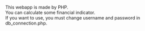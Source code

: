 This webapp is made by PHP. <br>
You can calculate some financial indicator.<br>
If you want to use, you must change username and password in db_connection.php.
